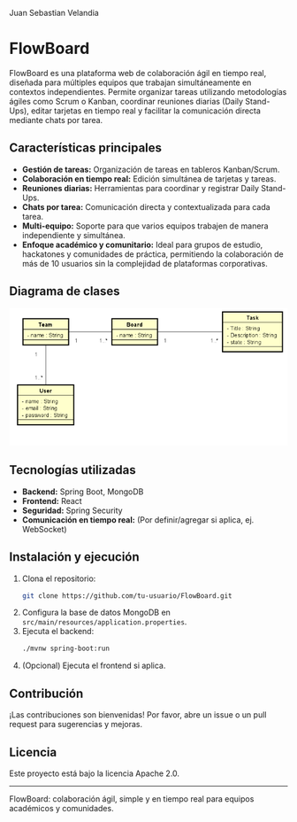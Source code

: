 Juan Sebastian Velandia
# FlowBoard

FlowBoard es una plataforma web de colaboración ágil en tiempo real, diseñada para múltiples equipos que trabajan simultáneamente en contextos independientes. Permite organizar tareas utilizando metodologías ágiles como Scrum o Kanban, coordinar reuniones diarias (Daily Stand-Ups), editar tarjetas en tiempo real y facilitar la comunicación directa mediante chats por tarea.

## Características principales

- **Gestión de tareas:** Organización de tareas en tableros Kanban/Scrum.
- **Colaboración en tiempo real:** Edición simultánea de tarjetas y tareas.
- **Reuniones diarias:** Herramientas para coordinar y registrar Daily Stand-Ups.
- **Chats por tarea:** Comunicación directa y contextualizada para cada tarea.
- **Multi-equipo:** Soporte para que varios equipos trabajen de manera independiente y simultánea.
- **Enfoque académico y comunitario:** Ideal para grupos de estudio, hackatones y comunidades de práctica, permitiendo la colaboración de más de 10 usuarios sin la complejidad de plataformas corporativas.

## Diagrama de clases
![alt text](resources/1.png)

## Tecnologías utilizadas

- **Backend:** Spring Boot, MongoDB
- **Frontend:** React
- **Seguridad:** Spring Security
- **Comunicación en tiempo real:** (Por definir/agregar si aplica, ej. WebSocket)

## Instalación y ejecución

1. Clona el repositorio:
   ```sh
   git clone https://github.com/tu-usuario/FlowBoard.git
   ```
2. Configura la base de datos MongoDB en `src/main/resources/application.properties`.
3. Ejecuta el backend:
   ```sh
   ./mvnw spring-boot:run
   ```
4. (Opcional) Ejecuta el frontend si aplica.

## Contribución

¡Las contribuciones son bienvenidas! Por favor, abre un issue o un pull request para sugerencias y mejoras.

## Licencia

Este proyecto está bajo la licencia Apache 2.0.

---

FlowBoard: colaboración ágil, simple y en tiempo real para equipos académicos y comunidades.